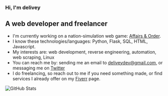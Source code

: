 ### Hi, I'm delivey

## A web developer and freelancer
* I'm currently working on a nation-simulation web game: [Affairs & Order](https://www.reddit.com/r/AffairsAndOrder).
* I know these technologies/languages: Python, Flask, SQL, HTML, Javascript.
* My interests are: web development, reverse engineering, automation, web scraping, Linux
* You can reach me by: sending me an email to deliveydev@gmail.com, or messaging me on [Twitter](https://twitter.com/delivey2)
* I do freelancing, so reach out to me if you need something made, or find services I already offer on my [Fiverr](https://www.fiverr.com/delivey) page.

![GitHub Stats](https://github-readme-stats.vercel.app/api?username=delivey&show_icons=true)

<!--
**delivey/delivey** is a ✨ _special_ ✨ repository because its `README.md` (this file) appears on your GitHub profile.
README based on: https://github.com/crhenr/crhenr/blob/master/README.md
